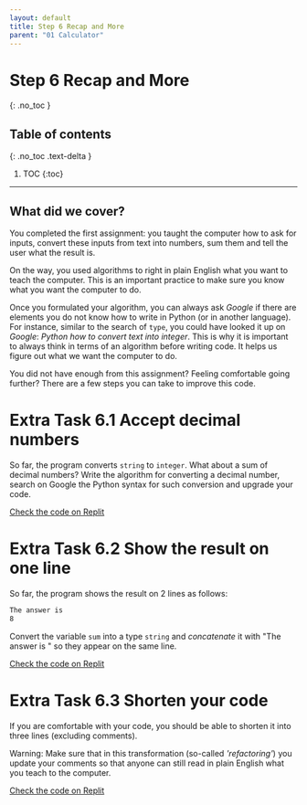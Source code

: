 ```yaml
---
layout: default
title: Step 6 Recap and More
parent: "01 Calculator"
---
```


# Step 6 Recap and More
{: .no_toc }

## Table of contents
{: .no_toc .text-delta }

1. TOC
{:toc}

---

## What did we cover?

You completed the first assignment: you taught the computer how to ask for inputs, convert these inputs from text into numbers, sum them and tell the user what the result is.

On the way, you used algorithms to right in plain English what you want to teach the computer. This is an important practice to make sure you know what you want the computer to do.

Once you formulated your algorithm, you can always ask _Google_ if there are elements you do not know how to write in Python (or in another language). For instance, similar to the search of `type`, you could have looked it up on _Google_: _Python how to convert text into integer_. This is why it is important to always think in terms of an algorithm before writing code. It helps us figure out what we want the computer to do.

You did not have enough from this assignment? Feeling comfortable going further? There are a few steps you can take to improve this code.

# Extra Task 6.1 Accept decimal numbers

So far, the program converts `string` to `integer`. What about a sum of decimal numbers? Write the algorithm for converting a decimal number, search on Google the Python syntax for such conversion and upgrade your code.

[Check the code on Replit](https://repl.it/@IO1075/01-calculator-step6-1)

# Extra Task 6.2 Show the result on one line

So far, the program shows the result on 2 lines as follows:

```sh
The answer is 
8
```

Convert the variable `sum` into a type `string` and _concatenate_ it with "The answer is " so they appear on the same line.

[Check the code on Replit](https://repl.it/@IO1075/01-calculator-step6-2)

# Extra Task 6.3 Shorten your code

If you are comfortable with your code, you should be able to shorten it into three lines (excluding comments).

Warning: Make sure that in this transformation (so-called _'refactoring'_) you update your comments so that anyone can still read in plain English what you teach to the computer.

[Check the code on Replit](https://repl.it/@IO1075/01-calculator-step6-3)
